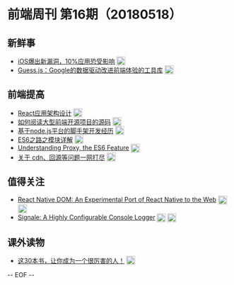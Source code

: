 # 前端周刊 第16期（20180518）

## 新鲜事
- [iOS爆出新漏洞，10%应用恐受影响](https://mp.weixin.qq.com/s?__biz=MzUxMzcxMzE5Ng==&mid=2247488904&idx=1&sn=6ae15c51cd2ffc01f01a8fb0e6a431be&chksm=f951a0cbce2629ddc1d9a6a3f49ead888876ebfa18ea0c5dbbe3948bc424c1d93c3d15959e2f#rd&utm_source=mife&utm_medium=article&utm_campaign=mifeweekly&utm_term=news) <img valign="top" width="auto" height="20" src="./assets/news.svg" />
- [Guess.js：Google的数据驱动改进前端体验的工具库](https://mp.weixin.qq.com/s?__biz=MzUxMzcxMzE5Ng==&mid=2247488898&idx=1&sn=9f90c0572da436aa7494f545e4d6cfd5&chksm=f951a0c1ce2629d72eef297afb92a9517991fa4ebe6e86491747c65d6a5fb988ae02ac4e8155#rd&utm_source=mife&utm_medium=article&utm_campaign=mifeweekly&utm_term=news) <img valign="top" width="auto" height="20" src="./assets/news.svg" />

## 前端提高
- [React应用架构设计](https://mp.weixin.qq.com/s/G3lQ1yo2CL4Ce92VY_m0xg?scene=25#wechat_redirect&utm_source=mife&utm_medium=article&utm_campaign=mifeweekly&utm_term=tutorial) <img valign="top" width="auto" height="20" src="./assets/tutorial.svg" />
- [如何阅读大型前端开源项目的源码](https://juejin.im/post/5afe3735518825426539afce?utm_medium=fe&utm_source=weixinqun&from=timeline&utm_source=mife&utm_medium=article&utm_campaign=mifeweekly&utm_term=opinion) <img valign="top" width="auto" height="20" src="./assets/opinion.svg" />
- [基于node.js平台的脚手架开发经历](https://mp.weixin.qq.com/s/MvP3GelJzbnY6ct-5u9bZA?utm_source=mife&utm_medium=article&utm_campaign=mifeweekly&utm_term=tutorial) <img valign="top" width="auto" height="20" src="./assets/tutorial.svg" />
- [ES6之路之模块详解](https://mp.weixin.qq.com/s/2ViqE4U5beZcKgIHVimuqg?utm_source=mife&utm_medium=article&utm_campaign=mifeweekly&utm_term=tutorial) <img valign="top" width="auto" height="20" src="./assets/tutorial.svg" />
- [Understanding Proxy, the ES6 Feature](https://www.atyantik.com/proxy-javascript-es6-feature/?utm_source=mife&utm_medium=article&utm_campaign=mifeweekly&utm_term=tutorial) <img valign="top" width="auto" height="20" src="./assets/tutorial.svg" />
- [关于 cdn、回源等问题一网打尽](https://juejin.im/post/5af46498f265da0b8d41f6a3?utm_source=mife&utm_medium=article&utm_campaign=mifeweekly&utm_term=tutorial) <img valign="top" width="auto" height="20" src="./assets/tutorial.svg" />

## 值得关注
- [React Native DOM: An Experimental Port of React Native to the Web](https://github.com/vincentriemer/react-native-dom?utm_source=mife&utm_medium=article&utm_campaign=mifeweekly&utm_term=github) <img valign="top" width="auto" height="20" src="./assets/github.svg" />  <img valign="top" width="auto" height="20" src="./assets/tools.svg" />
- [Signale: A Highly Configurable Console Logger](https://github.com/klauscfhq/signale?utm_source=mife&utm_medium=article&utm_campaign=mifeweekly&utm_term=tools) <img valign="top" width="auto" height="20" src="./assets/github.svg" />  <img valign="top" width="auto" height="20" src="./assets/tools.svg" />

## 课外读物
- [这30本书，让你成为一个很厉害的人！](https://www.toutiao.com/a6556732144700359176/?tt_from=weixin&utm_campaign=client_share&timestamp=1526660467&app=news_article&utm_source=weixin&iid=32667019577&utm_medium=toutiao_android&wxshare_count=1&utm_source=mife&utm_medium=article&utm_campaign=mifeweekly&utm_term=github) <img valign="top" width="auto" height="20" src="./assets/book.svg" />

-- EOF --